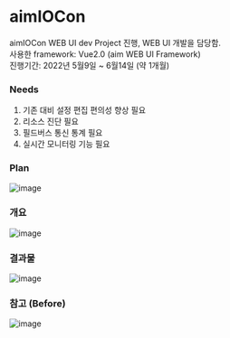 # aimIOCon  
aimIOCon WEB UI dev Project 진행, WEB UI 개발을 담당함.  
사용한 framework: Vue2.0 (aim WEB UI Framework)  
진행기간: 2022년 5월9일 ~ 6월14일 (약 1개월)  

### Needs
1. 기존 대비 설정 편집 편의성 향상 필요
2. 리소스 진단 필요
3. 필드버스 통신 통계 필요
4. 실시간 모니터링 기능 필요

### Plan
![image](https://user-images.githubusercontent.com/78777059/204985590-e1b98659-2559-4701-b8cb-62638074913d.png)

### 개요
![image](https://user-images.githubusercontent.com/78777059/204985468-694b6e5e-ee86-4a39-b89e-6bc7969db23e.png)

### 결과물
![image](https://user-images.githubusercontent.com/78777059/204985958-56340ae0-77a2-4067-8c2d-5eaf43299a6a.png)

### 참고 (Before)
![image](https://user-images.githubusercontent.com/78777059/204986121-108b3b5f-292b-4887-bde8-81cb3228deb5.png)
